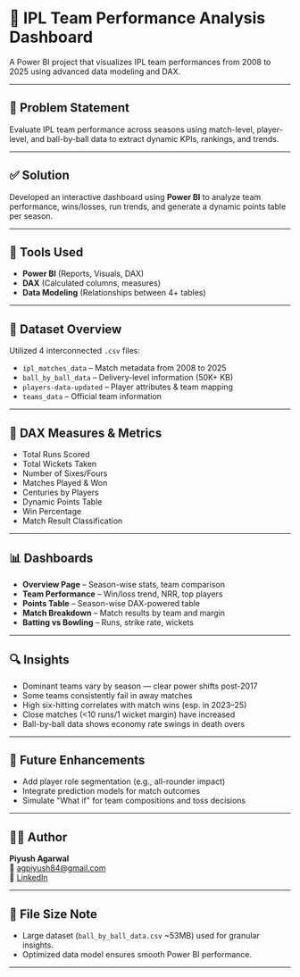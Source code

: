 # 🏏 IPL Team Performance Analysis Dashboard

A Power BI project that visualizes IPL team performances from 2008 to 2025 using advanced data modeling and DAX.

---

## 📌 Problem Statement

Evaluate IPL team performance across seasons using match-level, player-level, and ball-by-ball data to extract dynamic KPIs, rankings, and trends.

---

## ✅ Solution

Developed an interactive dashboard using **Power BI** to analyze team performance, wins/losses, run trends, and generate a dynamic points table per season.

---

## 🧰 Tools Used

- **Power BI** (Reports, Visuals, DAX)
- **DAX** (Calculated columns, measures)
- **Data Modeling** (Relationships between 4+ tables)

---

## 📁 Dataset Overview

Utilized 4 interconnected `.csv` files:

- `ipl_matches_data` – Match metadata from 2008 to 2025  
- `ball_by_ball_data` – Delivery-level information (50K+ KB)  
- `players-data-updated` – Player attributes & team mapping  
- `teams_data` – Official team information

---

## 🧮 DAX Measures & Metrics

- Total Runs Scored  
- Total Wickets Taken  
- Number of Sixes/Fours  
- Matches Played & Won  
- Centuries by Players  
- Dynamic Points Table  
- Win Percentage  
- Match Result Classification

---

## 📊 Dashboards

- **Overview Page** – Season-wise stats, team comparison  
- **Team Performance** – Win/loss trend, NRR, top players  
- **Points Table** – Season-wise DAX-powered table  
- **Match Breakdown** – Match results by team and margin  
- **Batting vs Bowling** – Runs, strike rate, wickets  

---

## 🔍 Insights

- Dominant teams vary by season — clear power shifts post-2017  
- Some teams consistently fail in away matches  
- High six-hitting correlates with match wins (esp. in 2023–25)  
- Close matches (<10 runs/1 wicket margin) have increased  
- Ball-by-ball data shows economy rate swings in death overs

---

## 🚀 Future Enhancements

- Add player role segmentation (e.g., all-rounder impact)  
- Integrate prediction models for match outcomes  
- Simulate "What if" for team compositions and toss decisions

---

## 🙋‍♂️ Author

**Piyush Agarwal**  
📧 agpiyush84@gmail.com  
🔗 [LinkedIn](https://www.linkedin.com/in/agpiyush84/)

---

## 📂 File Size Note

- Large dataset (`ball_by_ball_data.csv` ~53MB) used for granular insights.
- Optimized data model ensures smooth Power BI performance.

---


